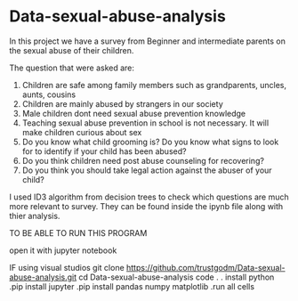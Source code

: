 # Data-sexual-abuse-analysis

In this project we have a survey from Beginner and intermediate parents on the sexual abuse of their children.

The question that were asked are:
1. Children are safe among family members such as grandparents, uncles, aunts, cousins
2. Children are mainly abused by strangers in our society
3. Male children dont need sexual abuse prevention knowledge	
4. Teaching sexual abuse prevention in school is not necessary. It will make children curious about sex
5. Do you know what child grooming is?	Do you know what signs to look for to identify if your child has been abused?
6. Do you think children need post abuse counseling for recovering?
7. Do you think you should take legal action against the abuser of your child?

I used ID3 algorithm from decision trees to check which questions are much more relevant to survey.
They can be found inside the ipynb file along with thier analysis.

TO BE ABLE TO RUN THIS PROGRAM

open it with jupyter notebook

IF using visual studios
git clone https://github.com/trustgodm/Data-sexual-abuse-analysis.git
cd Data-sexual-abuse-analysis
code .
. install python
.pip install jupyter
.pip install pandas numpy matplotlib
.run all cells
